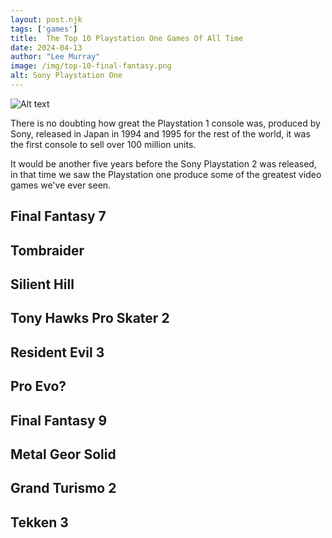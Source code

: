 ```yaml
---
layout: post.njk 
tags: ['games']
title:  The Top 10 Playstation One Games Of All Time
date: 2024-04-13
author: "Lee Murray"
image: /img/top-10-final-fantasy.png
alt: Sony Playstation One
---
```


![Alt text](/img/fallout-pip-boy-replica.png "a title")

There is no doubting how great the Playstation 1 console was, produced by Sony, released in Japan in 1994 and 1995 for the rest of the world, it was the first console to sell over 100 million units.

It would be another five years before the Sony Playstation 2 was released, in that time we saw the Playstation one produce some of the greatest video games we've ever seen.


## Final Fantasy 7

## Tombraider

## Silient Hill

## Tony Hawks Pro Skater 2

## Resident Evil 3

## Pro Evo?

## Final Fantasy 9

## Metal Geor Solid

## Grand Turismo 2

## Tekken 3






